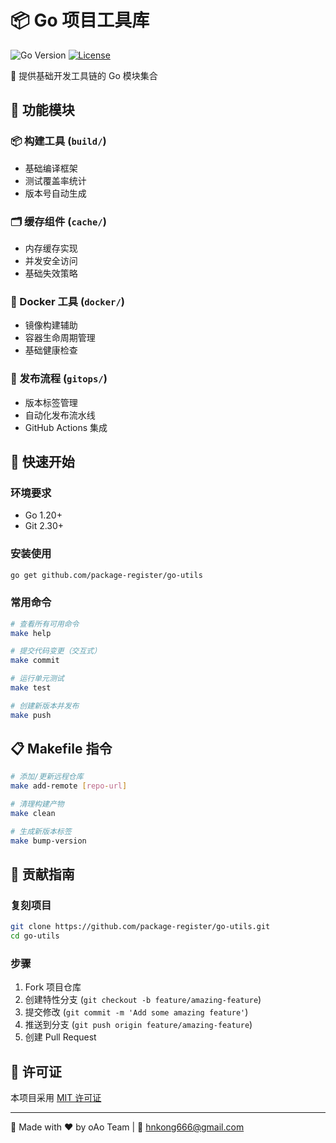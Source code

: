 # 📦 Go 项目工具库

![Go Version](https://img.shields.io/badge/go-%3E%3D1.20-blue)
[![License](https://img.shields.io/badge/license-MIT-green)](LICENSE)

🔧 提供基础开发工具链的 Go 模块集合

## 🧩 功能模块

### 📦 构建工具 (`build/`)

- 基础编译框架
- 测试覆盖率统计
- 版本号自动生成

### 🗂️ 缓存组件 (`cache/`)

- 内存缓存实现
- 并发安全访问
- 基础失效策略

### 🐳 Docker 工具 (`docker/`)

- 镜像构建辅助
- 容器生命周期管理
- 基础健康检查

### 🔄 发布流程 (`gitops/`)

- 版本标签管理
- 自动化发布流水线
- GitHub Actions 集成

## 🚀 快速开始

### 环境要求

- Go 1.20+
- Git 2.30+

### 安装使用

```bash
go get github.com/package-register/go-utils
```

### 常用命令

```bash
# 查看所有可用命令
make help

# 提交代码变更（交互式）
make commit

# 运行单元测试
make test

# 创建新版本并发布
make push
```

## 📋 Makefile 指令

```bash
# 添加/更新远程仓库
make add-remote [repo-url]

# 清理构建产物
make clean

# 生成新版本标签
make bump-version
```

## 🤝 贡献指南

### 复刻项目

```bash
git clone https://github.com/package-register/go-utils.git
cd go-utils
```

### 步骤

1. Fork 项目仓库
2. 创建特性分支 (`git checkout -b feature/amazing-feature`)
3. 提交修改 (`git commit -m 'Add some amazing feature'`)
4. 推送到分支 (`git push origin feature/amazing-feature`)
5. 创建 Pull Request

## 📄 许可证

本项目采用 [MIT 许可证](LICENSE)

---

🦄 Made with ❤️ by oAo Team | 📧 hnkong666@gmail.com
